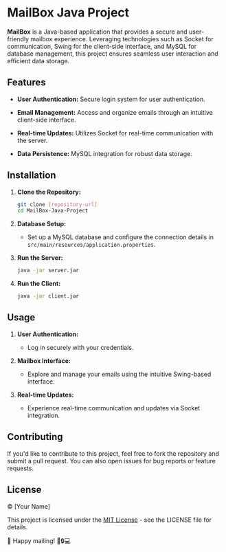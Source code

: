 # MailBox Java Project

**MailBox** is a Java-based application that provides a secure and user-friendly mailbox experience. Leveraging technologies such as Socket for communication, Swing for the client-side interface, and MySQL for database management, this project ensures seamless user interaction and efficient data storage.

## Features

- **User Authentication:** Secure login system for user authentication.
  
- **Email Management:** Access and organize emails through an intuitive client-side interface.

- **Real-time Updates:** Utilizes Socket for real-time communication with the server.

- **Data Persistence:** MySQL integration for robust data storage.

## Installation

1. **Clone the Repository:**
    ```bash
    git clone [repository-url]
    cd MailBox-Java-Project
    ```

2. **Database Setup:**
    - Set up a MySQL database and configure the connection details in `src/main/resources/application.properties`.

3. **Run the Server:**
    ```bash
    java -jar server.jar
    ```

4. **Run the Client:**
    ```bash
    java -jar client.jar
    ```

## Usage

1. **User Authentication:**
   - Log in securely with your credentials.

2. **Mailbox Interface:**
   - Explore and manage your emails using the intuitive Swing-based interface.

3. **Real-time Updates:**
   - Experience real-time communication and updates via Socket integration.

## Contributing

If you'd like to contribute to this project, feel free to fork the repository and submit a pull request. You can also open issues for bug reports or feature requests.

## License

© [Your Name]

This project is licensed under the [MIT License](LICENSE) - see the LICENSE file for details.

🚀 Happy mailing! 📧🔒💻
